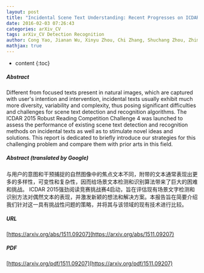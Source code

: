 ```yaml
---
layout: post
title: "Incidental Scene Text Understanding: Recent Progresses on ICDAR 2015 Robust Reading Competition Challenge 4"
date: 2016-02-03 07:26:43
categories: arXiv_CV
tags: arXiv_CV Detection Recognition
author: Cong Yao, Jianan Wu, Xinyu Zhou, Chi Zhang, Shuchang Zhou, Zhimin Cao, Qi Yin
mathjax: true
---
```


* content
{:toc}

##### Abstract
Different from focused texts present in natural images, which are captured with user's intention and intervention, incidental texts usually exhibit much more diversity, variability and complexity, thus posing significant difficulties and challenges for scene text detection and recognition algorithms. The ICDAR 2015 Robust Reading Competition Challenge 4 was launched to assess the performance of existing scene text detection and recognition methods on incidental texts as well as to stimulate novel ideas and solutions. This report is dedicated to briefly introduce our strategies for this challenging problem and compare them with prior arts in this field.

##### Abstract (translated by Google)
与用户的意图和干预捕捉的自然图像中的焦点文本不同，附带的文本通常表现出更多的多样性，可变性和复杂性，因而给场景文本检测和识别算法带来了巨大的困难和挑战。 ICDAR 2015强劲阅读竞赛挑战赛4启动，旨在评估现有场景文字检测和识别方法对偶然文本的表现，并激发新颖的想法和解决方案。本报告旨在简要介绍我们针对这一具有挑战性问题的策略，并将其与该领域的现有技术进行比较。

##### URL
[https://arxiv.org/abs/1511.09207](https://arxiv.org/abs/1511.09207)

##### PDF
[https://arxiv.org/pdf/1511.09207](https://arxiv.org/pdf/1511.09207)

